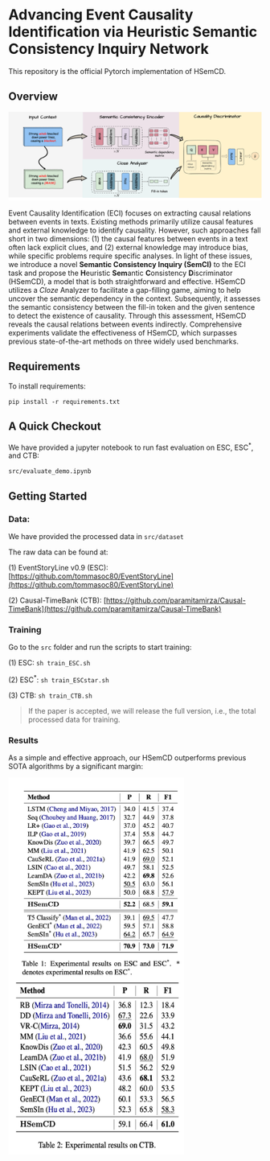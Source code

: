 # Advancing Event Causality Identification via Heuristic Semantic Consistency Inquiry Network

This repository is the official Pytorch implementation of HSemCD.




## Overview

<img src="./imgs/HSemCD.png"/>

Event Causality Identification (ECI) focuses on extracting causal relations between events in texts. Existing methods primarily utilize causal features and external knowledge to identify causality. However, such approaches fall short in two dimensions: (1) the causal features between events in a text often lack explicit clues, and (2) external knowledge may introduce bias, while specific problems require specific analyses. In light of these issues, we introduce a novel **Semantic Consistency Inquiry (SemCI)** to the ECI task and propose the **H**euristic **Sem**antic **C**onsistency **D**iscriminator (HSemCD), a model that is both straightforward and effective. HSemCD utilizes a *Cloze* Analyzer to facilitate a gap-filling game, aiming to help uncover the semantic dependency in the context. Subsequently, it assesses the semantic consistency between the fill-in token and the given sentence to detect the existence of causality. Through this assessment, HSemCD reveals the causal relations between events indirectly. Comprehensive experiments validate the effectiveness of HSemCD, which surpasses previous state-of-the-art methods on three widely used benchmarks.



## Requirements

To install requirements:

```setup
pip install -r requirements.txt
```

## A Quick Checkout

We have provided a jupyter notebook to run fast evaluation on ESC, ESC<sup>*</sup>, and CTB:

```eval
src/evaluate_demo.ipynb
```

## Getting Started

### Data:
We have provided the processed data in `src/dataset`

The raw data can be found at:

(1) EventStoryLine v0.9 (ESC): [https://github.com/tommasoc80/EventStoryLine](https://github.com/tommasoc80/EventStoryLine)

(2) Causal-TimeBank (CTB): [https://github.com/paramitamirza/Causal-TimeBank](https://github.com/paramitamirza/Causal-TimeBank)


### Training

Go to the `src` folder and run the scripts to start training: 

(1) ESC: ```sh train_ESC.sh```

(2) ESC<sup>*</sup>: `sh train_ESCstar.sh`

(3) CTB: `sh train_CTB.sh`

> If the paper is accepted, we will release the full version, i.e., the total processed data for training.


### Results

As a simple and effective approach, our HSemCD outperforms previous SOTA algorithms by a significant margin:

<img src="./imgs/Table1.png" alt="Table1" width="350" height="400" style="vertical-align:middle;"/> <img src="./imgs/Table2.png" alt="Table2" width="350" height="350" style="vertical-align:middle;"/>




